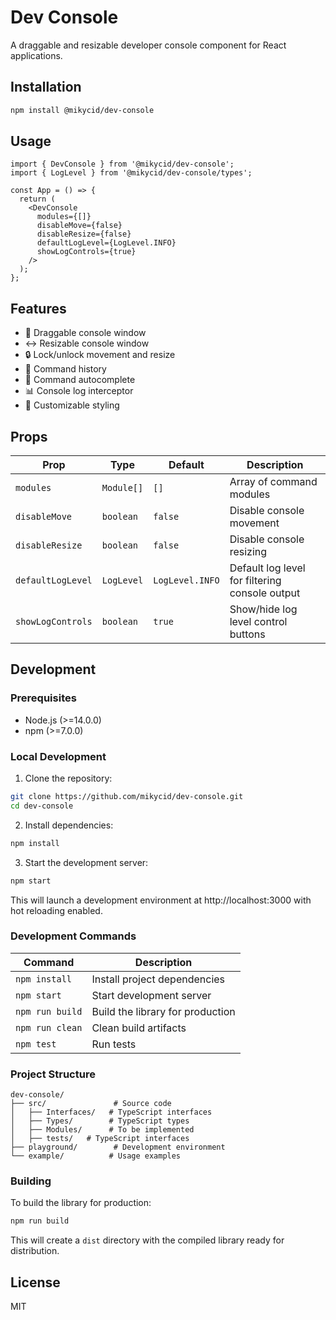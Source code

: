 # Dev Console

A draggable and resizable developer console component for React applications.

## Installation
```bash
npm install @mikycid/dev-console
```

## Usage
```tsx
import { DevConsole } from '@mikycid/dev-console';
import { LogLevel } from '@mikycid/dev-console/types';

const App = () => {
  return (
    <DevConsole
      modules={[]}
      disableMove={false}
      disableResize={false}
      defaultLogLevel={LogLevel.INFO}
      showLogControls={true}
    />
  );
};
```

## Features
- 🔄 Draggable console window
- ↔️ Resizable console window
- 🔒 Lock/unlock movement and resize
- 📝 Command history
- 🎯 Command autocomplete
- 📊 Console log interceptor
- 🎨 Customizable styling

## Props
| Prop | Type | Default | Description |
|------|------|---------|-------------|
| `modules` | `Module[]` | `[]` | Array of command modules |
| `disableMove` | `boolean` | `false` | Disable console movement |
| `disableResize` | `boolean` | `false` | Disable console resizing |
| `defaultLogLevel` | `LogLevel` | `LogLevel.INFO` | Default log level for filtering console output |
| `showLogControls` | `boolean` | `true` | Show/hide log level control buttons |


## Development

### Prerequisites
- Node.js (>=14.0.0)
- npm (>=7.0.0)

### Local Development
1. Clone the repository:
```bash
git clone https://github.com/mikycid/dev-console.git
cd dev-console
```

2. Install dependencies:
```bash
npm install
```

3. Start the development server:
```bash
npm start
```
This will launch a development environment at http://localhost:3000 with hot reloading enabled.

### Development Commands
| Command | Description |
|---------|-------------|
| `npm install` | Install project dependencies |
| `npm start` | Start development server |
| `npm run build` | Build the library for production |
| `npm run clean` | Clean build artifacts |
| `npm test` | Run tests |

### Project Structure
```
dev-console/
├── src/               # Source code
│   ├── Interfaces/   # TypeScript interfaces
│   ├── Types/        # TypeScript types
│   ├── Modules/      # To be implemented
│   ├── tests/   # TypeScript interfaces
├── playground/        # Development environment
└── example/          # Usage examples
```

### Building
To build the library for production:
```bash
npm run build
```
This will create a `dist` directory with the compiled library ready for distribution.

## License
MIT
